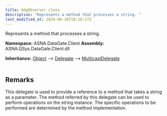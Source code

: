 ```yaml
---
title: AdgObserver class
description: "Represents a method that processes a string. "
last_modified_at: 2024-06-28T18:18:27Z
---
```


Represents a method that processes a string.

**Namespace:** ASNA.DataGate.Client
**Assembly:** ASNA.QSys.DataGate.Client.dll

**Inheritance:** [Object](https://docs.microsoft.com/en-us/dotnet/api/system.object) --> [Delegate](https://learn.microsoft.com/en-US/dotnet/csharp/programming-guide/delegates/) --> [MulticastDelegate](https://learn.microsoft.com/en-us/dotnet/api/system.multicastdelegate?view=net-8.0)
<br>
<br>

## Remarks
This delegate is used to provide a reference to a method that takes a string as a parameter.
The method referred by this delegate can be used to perform operations on the string instance.
The specific operations to be performed are determined by the method implementation.

<br>
<br>
